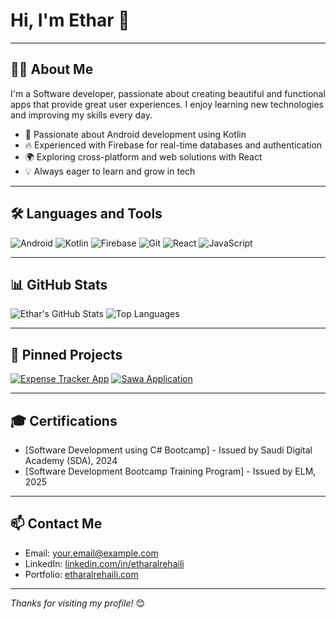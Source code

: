 # Hi, I'm Ethar 👋

---

## 👨‍💻 About Me
I'm a Software developer, passionate about creating beautiful and functional apps that provide great user experiences. I enjoy learning new technologies and improving my skills every day.

- 📱 Passionate about Android development using Kotlin  
- 🔥 Experienced with Firebase for real-time databases and authentication  
- 🌍 Exploring cross-platform and web solutions with React  
- 💡 Always eager to learn and grow in tech  

---

## 🛠️ Languages and Tools
![Android](https://img.shields.io/badge/-Android-3DDC84?style=flat-square&logo=android&logoColor=white)
![Kotlin](https://img.shields.io/badge/-Kotlin-0095D5?style=flat-square&logo=kotlin&logoColor=white)
![Firebase](https://img.shields.io/badge/-Firebase-FFCA28?style=flat-square&logo=firebase&logoColor=black)
![Git](https://img.shields.io/badge/-Git-F05032?style=flat-square&logo=git&logoColor=white)
![React](https://img.shields.io/badge/-React-61DAFB?style=flat-square&logo=react&logoColor=black)
![JavaScript](https://img.shields.io/badge/-JavaScript-F7DF1E?style=flat-square&logo=javascript&logoColor=black)

---

## 📊 GitHub Stats

![Ethar's GitHub Stats](https://github-readme-stats.vercel.app/api?username=etharalrehaili&show_icons=true&theme=radical)
![Top Languages](https://github-readme-stats.vercel.app/api/top-langs/?username=etharalrehaili&layout=compact&theme=radical)

---

## 📌 Pinned Projects

[![Expense Tracker App](https://github-readme-stats.vercel.app/api/pin/?username=etharalrehaili&repo=Expense_Tracker_App&theme=radical)](https://github.com/etharalrehaili/Expense_Tracker_App)
[![Sawa Application](https://github-readme-stats.vercel.app/api/pin/?username=etharalrehaili&repo=SawaApplication&theme=radical)](https://github.com/etharalrehaili/SawaApplication)

---

## 🎓 Certifications
- [Software Development using C# Bootcamp] - Issued by Saudi Digital Academy (SDA), 2024
- [Software Development Bootcamp Training Program] - Issued by ELM, 2025
  
---

## 📫 Contact Me
- Email: your.email@example.com  
- LinkedIn: [linkedin.com/in/etharalrehaili](https://www.linkedin.com/in/ethar-alrehaili/)  
- Portfolio: [etharalrehaili.com](https://etharalrehaili.com/)

---

*Thanks for visiting my profile!* 😊
